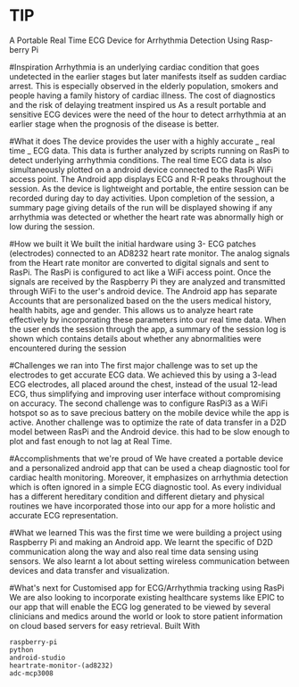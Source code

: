 # TIP
A Portable Real Time ECG Device for Arrhythmia Detection Using Rasp-berry Pi

#Inspiration
Arrhythmia is an underlying cardiac condition that goes undetected in the earlier stages but later manifests itself as sudden cardiac arrest. This is especially observed in the elderly population, smokers and people having a family history of cardiac illness. The cost of diagnostics and the risk of delaying treatment inspired us As a result portable and sensitive ECG devices were the need of the hour to detect arrhythmia at an earlier stage when the prognosis of the disease is better.

#What it does
The device provides the user with a highly accurate _ real time _ ECG data. This data is further analyzed by scripts running on RasPi to detect underlying arrhythmia conditions. The real time ECG data is also simultaneously plotted on a android device connected to the RasPi WiFi access point. The Android app displays ECG and R-R peaks throughout the session. As the device is lightweight and portable, the entire session can be recorded during day to day activities. Upon completion of the session, a summary page giving details of the run will be displayed showing if any arrhythmia was detected or whether the heart rate was abnormally high or low during the session.

#How we built it
We built the initial hardware using 3- ECG patches (electrodes) connected to an AD8232 heart rate monitor. The analog signals from the Heart rate monitor are converted to digital signals and sent to RasPi. The RasPi is configured to act like a WiFi access point. Once the signals are received by the Raspberry Pi they are analyzed and transmitted through WiFi to the user's android device. The Android app has separate Accounts that are personalized based on the the users medical history, health habits, age and gender. This allows us to analyze heart rate effectively by incorporating these parameters into our real time data. When the user ends the session through the app, a summary of the session log is shown which contains details about whether any abnormalities were encountered during the session

#Challenges we ran into
The first major challenge was to set up the electrodes to get accurate ECG data. We achieved this by using a 3-lead ECG electrodes, all placed around the chest, instead of the usual 12-lead ECG, thus simplifying and improving user interface without compromising on accuracy. The second challenge was to configure RasPi3 as a WiFi hotspot so as to save precious battery on the mobile device while the app is active. Another challenge was to optimize the rate of data transfer in a D2D model between RasPi and the Android device. this had to be slow enough to plot and fast enough to not lag at Real Time.

#Accomplishments that we're proud of
We have created a portable device and a personalized android app that can be used a cheap diagnostic tool for cardiac health monitoring. Moreover, it emphasizes on arrhythmia detection which is often ignored in a simple ECG diagnostic tool. As every individual has a different hereditary condition and different dietary and physical routines we have incorporated those into our app for a more holistic and accurate ECG representation.

#What we learned
This was the first time we were building a project using Raspberry Pi and making an Android app. We learnt the specific of D2D communication along the way and also real time data sensing using sensors. We also learnt a lot about setting wireless communication between devices and data transfer and visualization.

#What's next for Customised app for ECG/Arrhythmia tracking using RasPi
We are also looking to incorporate existing healthcare systems like EPIC to our app that will enable the ECG log generated to be viewed by several clinicians and medics around the world or look to store patient information on cloud based servers for easy retrieval.
Built With

    raspberry-pi
    python
    android-studio
    heartrate-monitor-(ad8232)
    adc-mcp3008


